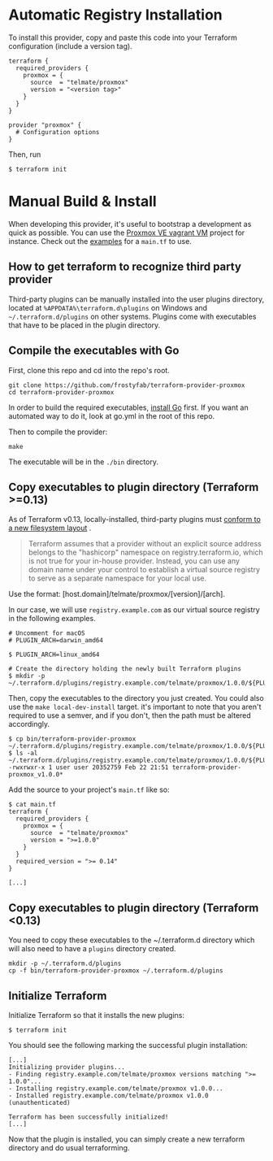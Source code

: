 # Automatic Registry Installation

To install this provider, copy and paste this code into your Terraform configuration (include a version tag).

```hcl
terraform {
  required_providers {
    proxmox = {
      source  = "telmate/proxmox"
      version = "<version tag>"
    }
  }
}

provider "proxmox" {
  # Configuration options
}
```

Then, run

```shell
$ terraform init
```

# Manual Build & Install

When developing this provider, it's useful to bootstrap a development as quick as possible. You can use
the [Proxmox VE vagrant VM](https://github.com/rgl/proxmox-ve) project for instance. Check out
the [examples](../../examples/vagrant_example.tf) for a `main.tf` to use.

## How to get terraform to recognize third party provider

Third-party plugins can be manually installed into the user plugins directory, located
at `%APPDATA%\terraform.d\plugins` on Windows and `~/.terraform.d/plugins` on other systems. Plugins come with
executables that have to be placed in the plugin directory.

## Compile the executables with Go

First, clone this repo and cd into the repo's root.

```shell
git clone https://github.com/frostyfab/terraform-provider-proxmox
cd terraform-provider-proxmox
```

In order to build the required executables, [install Go](https://golang.org/doc/install) first. If
you want an automated way to do it, look at go.yml in the root of this repo.

Then to compile the provider:

```shell
make
```

The executable will be in the `./bin` directory.

## Copy executables to plugin directory (Terraform >=0.13)

As of Terraform v0.13, locally-installed, third-party plugins
must [conform to a new filesystem layout](https://github.com/hashicorp/terraform/blob/guide-v0.13-beta/draft-upgrade-guide.md#new-filesystem-layout-for-local-copies-of-providers)
.

> Terraform assumes that a provider without an explicit source address belongs to the "hashicorp" namespace on registry.terraform.io, which is not true for your in-house provider. Instead, you can use any domain name under your control to establish a virtual source registry to serve as a separate namespace for your local use.

Use the format: [host.domain]/telmate/proxmox/[version]/[arch].

In our case, we will use `registry.example.com` as our virtual source registry in the following examples.

```shell
# Uncomment for macOS
# PLUGIN_ARCH=darwin_amd64

$ PLUGIN_ARCH=linux_amd64

# Create the directory holding the newly built Terraform plugins
$ mkdir -p ~/.terraform.d/plugins/registry.example.com/telmate/proxmox/1.0.0/${PLUGIN_ARCH}
```

Then, copy the executables to the directory you just created. You could also use the `make local-dev-install` target.
it's important to note that you aren't required to use a semver, and if you don't, then the path must be altered
accordingly.

```shell
$ cp bin/terraform-provider-proxmox ~/.terraform.d/plugins/registry.example.com/telmate/proxmox/1.0.0/${PLUGIN_ARCH}/
$ ls -al ~/.terraform.d/plugins/registry.example.com/telmate/proxmox/1.0.0/${PLUGIN_ARCH}/
-rwxrwxr-x 1 user user 20352759 Feb 22 21:51 terraform-provider-proxmox_v1.0.0*
```

Add the source to your project's `main.tf` like so:

```
$ cat main.tf
terraform {
  required_providers {
    proxmox = {
      source  = "telmate/proxmox"
      version = ">=1.0.0"
    }
  }
  required_version = ">= 0.14"
}

[...]
```

## Copy executables to plugin directory (Terraform <0.13)

You need to copy these executables to the ~/.terraform.d directory which will also need to have a `plugins` directory
created.

```shell
mkdir -p ~/.terraform.d/plugins
cp -f bin/terraform-provider-proxmox ~/.terraform.d/plugins
```

## Initialize Terraform

Initialize Terraform so that it installs the new plugins:

```
$ terraform init
```

You should see the following marking the successful plugin installation:

```shell
[...]
Initializing provider plugins...
- Finding registry.example.com/telmate/proxmox versions matching ">= 1.0.0"...
- Installing registry.example.com/telmate/proxmox v1.0.0...
- Installed registry.example.com/telmate/proxmox v1.0.0 (unauthenticated)

Terraform has been successfully initialized!
[...]
```

Now that the plugin is installed, you can simply create a new terraform directory and do usual terraforming.
